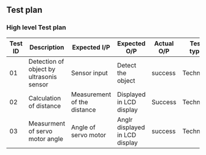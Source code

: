 
## Test plan

### High level Test plan

| Test ID | Description| Expected I/P | Expected O/P | Actual O/P | Test type|
|---------|------------|--------------|--------------|------------|----------|
|   01  |Detection of object by ultrasonis sensor|Sensor input| Detect the object| success|Technical|
|   02  |Calculation of distance| Measurement of the distance| Displayed in LCD display| Success|Technical|
|  03   | Measurment of servo motor angle| Angle of servo motor|Anglr displayed in LCD display|success|Technical|
